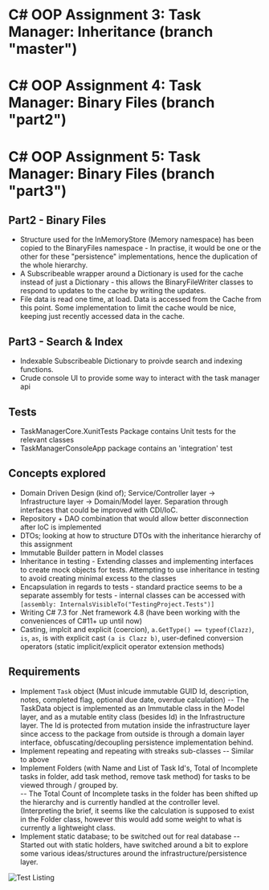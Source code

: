 # C# OOP Assignment 3: Task Manager: Inheritance (branch "master")
# C# OOP Assignment 4: Task Manager: Binary Files (branch "part2")
# C# OOP Assignment 5: Task Manager: Binary Files (branch "part3")

## Part2 - Binary Files
- Structure used for the InMemoryStore (Memory namespace) has been copied to the BinaryFiles namespace - In practise, it would be one or the other for these "persistence" implementations, hence the duplication of the whole hierarchy.
- A Subscribeable wrapper around a Dictionary is used for the cache instead of just a Dictionary - this allows the BinaryFileWriter classes to respond to updates to the cache by writing the updates.
- File data is read one time, at load.  Data is accessed from the Cache from this point.  Some implementation to limit the cache would be nice, keeping just recently accessed data in the cache.

## Part3 - Search & Index
- Indexable Subscribeable Dictionary to proivde search and indexing functions.
- Crude console UI to provide some way to interact with the task manager api

## Tests
- TaskManagerCore.XunitTests Package contains Unit tests for the relevant classes
- TaskManagerConsoleApp package contains an 'integration' test

## Concepts explored
- Domain Driven Design (kind of); Service/Controller layer -> Infrastructure layer -> Domain/Model layer.  Separation through interfaces that could be improved with CDI/IoC. 
- Repository + DAO combination that would allow better disconnection after IoC is implemented
- DTOs; looking at how to structure DTOs with the inheritance hierarchy of this assignment
- Immutable Builder pattern in Model classes
- Inheritance in testing -  Extending classes and implementing interfaces to create mock objects for tests.  Attempting to use inheritance in testing to avoid creating minimal excess to the classes
- Encapsulation in regards to tests - standard practice seems to be a separate assembly for tests - internal classes can be accessed with `[assembly: InternalsVisibleTo("TestingProject.Tests")]`
- Writing C# 7.3 for .Net framework 4.8 (have been working with the conveniences of C#11+ up until now)
- Casting, implcit and explicit (coercion), `a.GetType() == typeof(Clazz)`, `is`, `as`, is with explicit cast `(a is Clazz b)`, user-defined conversion operators (static implicit/explicit operator extension methods)

## Requirements
- Implement `Task` object (Must inlcude immutable GUID Id, description, notes, completed flag, optional due date, overdue calculation)
-- The TaskData object is implemented as an Immutable class in the Model layer, and as a mutable entity class (besides Id) in the Infrastructure layer.  The Id is protected from mutation inside the infrastructure layer since access to the package from outside is through a domain layer interface, obfuscating/decoupling persistence implementation behind.
- Implement repeating and repeating with streaks sub-classes
-- Similar to above
- Implement Folders (with Name and List<string> of Task Id's, Total of Incomplete tasks in folder, add task method, remove task method) for tasks to be viewed through / grouped by.  
-- The Total Count of Incomplete tasks in the folder has been shifted up the hierarchy and is currently handled at the controller level. (Interpreting the brief, it seems like the calculation is supposed to exist in the Folder class, however this would add some weight to what is currently a lightweight class.
- Implement static database; to be switched out for real database
-- Started out with static holders, have switched around a bit to explore some various ideas/structures around the infrastructure/persistence layer.

![Test Listing](https://github.com/johnau/ap-oop-asgmnt3-inheritance/blob/master/images/test_listing.png?raw=true)